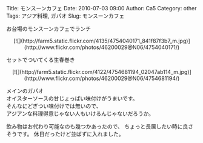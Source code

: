 Title: モンスーンカフェ
Date: 2010-07-03 09:00
Author: Ca5
Category: other
Tags: アジア料理, ガパオ
Slug: モンスーンカフェ

お台場のモンスーンカフェでランチ

<p>
<center>
[![](http://farm5.static.flickr.com/4135/4754040171_841f87f3b7_m.jpg)](http://www.flickr.com/photos/46200029@N06/4754040171/)

</center>
  
セットでついてくる生春巻き

</p>
<p>
<center>
[![](http://farm5.static.flickr.com/4122/4754681194_02047ab114_m.jpg)](http://www.flickr.com/photos/46200029@N06/4754681194/)

</center>
  
メインのガパオ  
オイスターソースの甘じょっぱい味付けがうまいです。  
そんなにどぎつい味付けでは無いので、  
アジアンな料理得意じゃない人もいけるんじゃないだろうか。

</p>
飲み物はお代わり可能なのも幾つかあったので、  
ちょっと長居したい時に良さそうです。  
休日だったけど並ばずに入れました。
